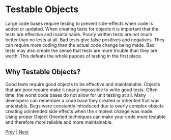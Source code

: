 Testable Objects
================

Large code bases require testing to prevent side-effects when code is added or updated. When creating tests
for objects it is important that the tests are effective and maintainable. Poorly written tests are not much
better than no tests at all. Bad tests give false positives and negatives. They can require more coding than
the actual code change being made. Bad tests may also create the sense that tests are more trouble than they
are worth. This defeats the whole pupoes of testing in the first place.

Why Testable Objects?
---------------------

Good tests require good objects to be effective and maintainable. Objects that are poor require make it nearly
impossible to write good tests. Often time, the worst code bases do not allow for unit testing at all. Many developers
can remember a code base they created or inherited that was untestable. Bugs were constantly introduced due to
overly complex objects creating unintended side effects when the simplest change was made. Using proper
Object Oriented techniques can make your code more testable and therefore more reliable and more maintainable.

[Prev](home.md) | [Next](blueprint-to-a-good-object.md)